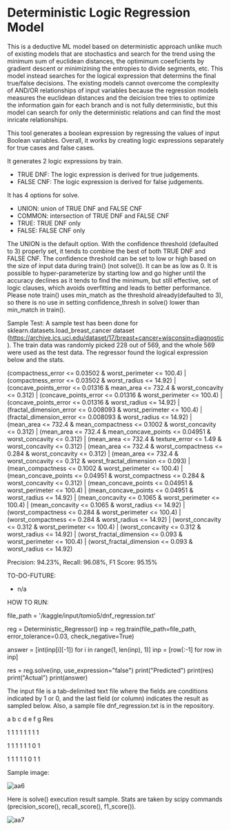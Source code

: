 # Deterministic Logic Regression Model

This is a deductive ML model based on deterministic approach unlike much of existing models that are stochastics and search for the trend using the minimum sum of euclidean distances, the optimimum coeeficients by gradient descent or minimizining the entropies to divide segments, etc.  This model instead searches for the logical expression that determins the final true/false decisions.  The existing models cannot overcome the complexity of AND/OR relationships of input variables because the regression models measures the euclidean distances and the deicision tree tries to optimize the information gain for each branch and is not fully deterministic, but this model can search for only the deterministic relations and can find the most inricate relationships.

This tool generates a boolean expression by regressing the values of input Boolean variables.  Overall, it works by creating logic expressions separately for true cases and false cases.

It generates 2 logic expressions by train.
- TRUE DNF: The logic expression is derived for true judgements.  
- FALSE CNF: The logic expression is derived for false judgements.  

It has 4 options for solve.
- UNION: union of TRUE DNF and FALSE CNF
- COMMON: intersection of TRUE DNF and FALSE CNF
- TRUE: TRUE DNF only
- FALSE: FALSE CNF only

The UNION is the default option.  With the confidence threshold (defaulted to 3) properly set, it tends to combine the best of both TRUE DNF and FALSE CNF.  The confidence threshold can be set to low or high based on the size of input data during train() (not solve()).  It can be as low as 0.  It is possible to hyper-parameterize by starting low and go higher until the accuracy declines as it tends to find the minimum, but still effective, set of logic clauses, which avoids overfitting and leads to better performance.  Please note train() uses min_match as the threshold already(defaulted to 3), so there is no use in setting confidence_thresh in solve() lower than min_match in train().

Sample Test:
A sample test has been done for sklearn.datasets.load_breast_cancer dataset (https://archive.ics.uci.edu/dataset/17/breast+cancer+wisconsin+diagnostic).  The train data was randomly picked 228 out of 569, and the whole 569 were used as the test data.  The regressor found the logical expression below and the stats.

(compactness_error <= 0.03502 & worst_perimeter <= 100.4) | (compactness_error <= 0.03502 & worst_radius <= 14.92) | (concave_points_error <= 0.01316 & mean_area <= 732.4 & worst_concavity <= 0.312) | (concave_points_error <= 0.01316 & worst_perimeter <= 100.4) | (concave_points_error <= 0.01316 & worst_radius <= 14.92) | (fractal_dimension_error <= 0.008093 & worst_perimeter <= 100.4) | (fractal_dimension_error <= 0.008093 & worst_radius <= 14.92) | (mean_area <= 732.4 & mean_compactness <= 0.1002 & worst_concavity <= 0.312) | (mean_area <= 732.4 & mean_concave_points <= 0.04951 & worst_concavity <= 0.312) | (mean_area <= 732.4 & texture_error <= 1.49 & worst_concavity <= 0.312) | (mean_area <= 732.4 & worst_compactness <= 0.284 & worst_concavity <= 0.312) | (mean_area <= 732.4 & worst_concavity <= 0.312 & worst_fractal_dimension <= 0.093) | (mean_compactness <= 0.1002 & worst_perimeter <= 100.4) | (mean_concave_points <= 0.04951 & worst_compactness <= 0.284 & worst_concavity <= 0.312) | (mean_concave_points <= 0.04951 & worst_perimeter <= 100.4) | (mean_concave_points <= 0.04951 & worst_radius <= 14.92) | (mean_concavity <= 0.1065 & worst_perimeter <= 100.4) | (mean_concavity <= 0.1065 & worst_radius <= 14.92) | (worst_compactness <= 0.284 & worst_perimeter <= 100.4) | (worst_compactness <= 0.284 & worst_radius <= 14.92) | (worst_concavity <= 0.312 & worst_perimeter <= 100.4) | (worst_concavity <= 0.312 & worst_radius <= 14.92) | (worst_fractal_dimension <= 0.093 & worst_perimeter <= 100.4) | (worst_fractal_dimension <= 0.093 & worst_radius <= 14.92)

Precision: 94.23%, 
Recall: 96.08%, 
F1 Score: 95.15%


TO-DO-FUTURE:
- n/a

HOW TO RUN:

file_path = '/kaggle/input/tomio5/dnf_regression.txt'

reg = Deterministic_Regressor()
inp = reg.train(file_path=file_path, error_tolerance=0.03, check_negative=True)

answer = [int(inp[i][-1]) for i in range(1, len(inp), 1)]
inp = [row[:-1] for row in inp]

res = reg.solve(inp, use_expression="false")
print("Predicted")
print(res)
print("Actual")
print(answer)

The input file is a tab-delimited text file where the fields are conditions indicated by 1 or 0, and the last field (or column) indicates the result as sampled below.  Also, a sample file dnf_regression.txt is in the repository.

a	b	c	d	e	f	g	Res

1	1	1	1	1	1	1	1

1	1	1	1	1	1	0	1

1	1	1	1	1	0	1	1

Sample image:

![aa6](https://github.com/tomkob9999/dnf_regression_resolver/assets/96751911/3bc22090-5ed2-46b0-b5bb-a1998b539286)

Here is solve() execution result sample.  Stats are taken by scipy commands (precision_score(), recall_score(), f1_score()).

![aa7](https://github.com/tomkob9999/dnf_regression_solver/assets/96751911/4b45de5d-9288-41b5-b1d6-233e5211af34)

